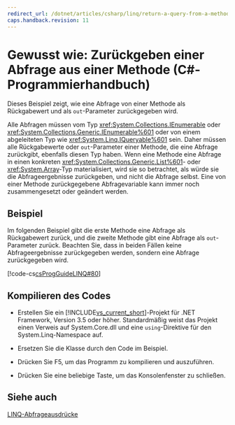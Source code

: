 ```yaml
---
redirect_url: /dotnet/articles/csharp/linq/return-a-query-from-a-method
caps.handback.revision: 11
---
```

# Gewusst wie: Zur&#252;ckgeben einer Abfrage aus einer Methode (C#-Programmierhandbuch)
Dieses Beispiel zeigt, wie eine Abfrage von einer Methode als Rückgabewert und als `out`\-Parameter zurückgegeben wird.  
  
 Alle Abfragen müssen vom Typ <xref:System.Collections.IEnumerable> oder <xref:System.Collections.Generic.IEnumerable%601> oder von einem abgeleiteten Typ wie <xref:System.Linq.IQueryable%601> sein.  Daher müssen alle Rückgabewerte oder `out`\-Parameter einer Methode, die eine Abfrage zurückgibt, ebenfalls diesen Typ haben.  Wenn eine Methode eine Abfrage in einen konkreten <xref:System.Collections.Generic.List%601>\- oder <xref:System.Array>\-Typ materialisiert, wird sie so betrachtet, als würde sie die Abfrageergebnisse zurückgeben, und nicht die Abfrage selbst.  Eine von einer Methode zurückgegebene Abfragevariable kann immer noch zusammengesetzt oder geändert werden.  
  
## Beispiel  
 Im folgenden Beispiel gibt die erste Methode eine Abfrage als Rückgabewert zurück, und die zweite Methode gibt eine Abfrage als `out`\-Parameter zurück.  Beachten Sie, dass in beiden Fällen keine Abfrageergebnisse zurückgegeben werden, sondern eine Abfrage zurückgegeben wird.  
  
 [!code-cs[csProgGuideLINQ#80](../../../csharp/programming-guide/arrays/codesnippet/CSharp/how-to-return-a-query-from-a-method_1.cs)]  
  
## Kompilieren des Codes  
  
-   Erstellen Sie ein [!INCLUDE[vs_current_short](~/includes/vs-current-short-md.md)]\-Projekt für .NET Framework, Version 3.5 oder höher.  Standardmäßig weist das Projekt einen Verweis auf System.Core.dll und eine `using`\-Direktive für den System.Linq\-Namespace auf.  
  
-   Ersetzen Sie die Klasse durch den Code im Beispiel.  
  
-   Drücken Sie F5, um das Programm zu kompilieren und auszuführen.  
  
-   Drücken Sie eine beliebige Taste, um das Konsolenfenster zu schließen.  
  
## Siehe auch  
 [LINQ\-Abfrageausdrücke](../../../csharp/programming-guide/linq-query-expressions/index.md)